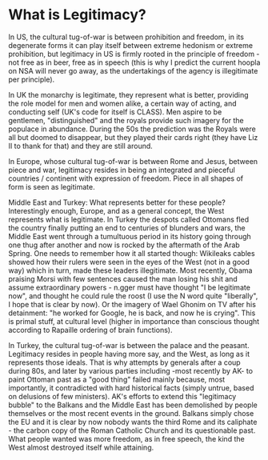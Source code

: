 # What is Legitimacy?

In US, the cultural tug-of-war is between prohibition and freedom, in
its degenerate forms it can play itself between extreme hedonism or
extreme prohibition, but legitimacy in US is firmly rooted in the
principle of freedom - not free as in beer, free as in speech (this is
why I predict the current hoopla on NSA will never go away, as the
undertakings of the agency is illegitimate per principle).

In UK the monarchy is legitimate, they represent what is better,
providing the role model for men and women alike, a certain way of
acting, and conducting self (UK's code for itself is CLASS). Men
aspire to be gentlemen, "distinguished" and the royals provide such
imagery for the populace in abundance. During the 50s the prediction
was the Royals were all but doomed to disappear, but they played their
cards right (they have Liz II to thank for that) and they are still
around.

In Europe, whose cultural tug-of-war is between Rome and Jesus,
between piece and war, legitimacy resides in being an integrated and
pieceful countries / continent with expression of freedom. Piece in
all shapes of form is seen as legitimate.

Middle East and Turkey: What represents better for these people?
Interestingly enough, Europe, and as a general concept, the West
represents what is legitimate. In Turkey the despots called Ottomans
fled the country finally putting an end to centuries of blunders and
wars, the Middle East went through a tumultuous period in its history
going through one thug after another and now is rocked by the
aftermath of the Arab Spring. One needs to remember how it all started
though: Wikileaks cables showed how their rulers were seen in the eyes
of the West (not in a good way) which in turn, made these leaders
illegitimate. Most recently, Obama praising Morsi with few sentences
caused the man losing his shit and assume extraordinary powers -
n.gger must have thought "I be legitimate now", and thought he could
rule the roost (I use the N word quite "liberally", I hope that is
clear by now). Or the imagery of Wael Ghonim on TV after his
detainment: "he worked for Google, he is back, and now he is
crying". This is primal stuff, at cultural level (higher in importance
than conscious thought according to Rapaille ordering of brain
functions).

In Turkey, the cultural tug-of-war is between the palace and the
peasant. Legitimacy resides in people having more say, and the West,
as long as it represents those ideals. That is why attempts by
generals after a coup during 80s, and later by various parties
including -most recently by AK- to paint Ottoman past as a "good
thing" failed mainly because, most importantly, it contradicted with
hard historical facts (simply untrue, based on delusions of few
ministers). AK's efforts to extend this "legitimacy bubble" to the
Balkans and the Middle East has been demolished by people themselves
or the most recent events in the ground. Balkans simply chose the EU
and it is clear by now nobody wants the third Rome and its caliphate -
the carbon copy of the Roman Catholic Church and its questionable
past. What people wanted was more freedom, as in free speech, the kind
the West almost destroyed itself while attaining.















